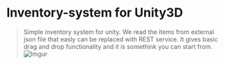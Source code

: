 # Inventory-system for Unity3D
> Simple inventory system for unity.
> We read the items from external json file that easly can be replaced with REST service.
> It gives basic drag and drop functionality and it is somethink you can start from.
> ![Imgur](https://i.imgur.com/UUAUzTG.png)
